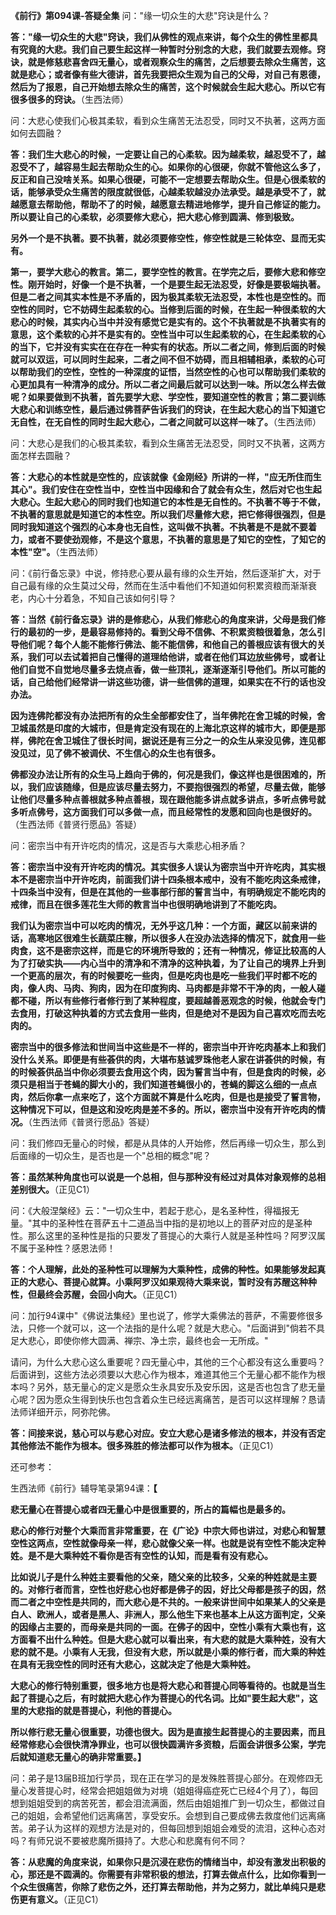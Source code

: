 **《前行》第094课-答疑全集**
问："缘一切众生的大悲"窍诀是什么？

**答："缘一切众生的大悲"窍诀，我们从佛性的观点来讲，每个众生的佛性里都具有究竟的大悲。我们自己要生起这样一种暂时分别念的大悲，我们就要去观修。窍诀，就是修慈悲喜舍四无量心，或者观察众生的痛苦，之后想要去除众生痛苦，这就是悲心；或者像有些大德讲，首先我要把众生观为自己的父母，对自己有恩德，然后为了报恩，自己开始想去除众生的痛苦，这个时候就会生起大悲心。所以它有很多很多的窍诀。**（生西法师）

问：大悲心使我们心极其柔软，看到众生痛苦无法忍受，同时又不执著，这两方面如何去圆融？

**答：我们生大悲心的时候，一定要让自己的心柔软。因为越柔软，越忍受不了，越忍受不了，越容易生起去帮助众生的心。如果你的心很硬，你就不管他这么多了，反正和自己没啥关系。如果心很硬，可能不一定想要去帮助众生。但是心很柔软的话，能够承受众生痛苦的限度就很低，心越柔软越没办法承受。越是承受不了，就越愿意去帮助他，帮助不了的时候，越愿意去精进地修学，提升自己修证的能力。所以要让自己的心柔软，必须要修大悲心，把大悲心修到圆满、修到极致。**

**另外一个是不执著。要不执著，就必须要修空性，修空性就是三轮体空、显而无实有。**

**第一，要学大悲心的教言。第二，要学空性的教言。在学完之后，要修大悲和修空性。刚开始时，好像一个是不执著，一个是要生起无法忍受，好像是要极端执著。但是二者之间其实本性是不矛盾的，因为极其柔软无法忍受，本性也是空性的。而空性的同时，它不妨碍生起柔软的心。当修到后面的时候，在生起一种很柔软的大悲心的时候，其实内心当中并没有感觉它是实有的。这个不执著就是不执著实有的意思，这个柔软的心并不是实有的。空性当中可以生起柔软的心，在生起柔软的心的当下，它并没有实实在在存在一种实有的状态。所以二者之间，修到后面的时候就可以双运，可以同时生起来，二者之间不但不妨碍，而且相辅相承，柔软的心可以帮助我们的空性，空性的一种深度的证悟，当然空性的心也可以帮助我们柔软的心更加具有一种清净的成分。所以二者之间最后就可以达到一味。所以怎么样去做呢？如果要做到不执著，首先要学大悲、学空性，要知道空性的教言；第二要训练大悲心和训练空性，最后通过佛菩萨告诉我们的窍诀，在生起大悲心的当下知道它无自性，在无自性的同时生起大悲心，二者之间就可以这样一味了。**（生西法师）

问：大悲心是我们的心极其柔软，看到众生痛苦无法忍受，同时又不执著，这两方面怎样去圆融？

**答：大悲心的本性就是空性的，应该就像《金刚经》所讲的一样，"应无所住而生其心"。我们安住在空性当中，空性当中因缘和合了就会有众生，然后对它也生起大悲心。生起大悲心的同时我们也知道它的本性是无自性的。不执著不等于不做，不执著的意思就是知道它的本性空。所以我们尽量修大悲，把它修得很强烈，但是同时我知道这个强烈的心本身也无自性，这叫做不执著。不执著是不是就不要着力，或者不要使劲观修，不是这个意思，不执著的意思是了知它的空性，了知它的本性"空"。**（生西法师）

问：《前行备忘录》中说，修持悲心要从最有缘的众生开始，然后逐渐扩大，对于自己最有缘的众生莫过父母，然而在生活中看他们不知道如何积累资粮而渐渐衰老，内心十分着急，不知自己该如何引导？

**答：当然《前行备忘录》讲的是修悲心，从我们修悲心的角度来讲，父母是我们修行的最初的一步，是最容易修持的。看到父母不信佛、不积累资粮很着急，怎么引导他们呢？每个人能不能修行佛法、能不能信佛，和他自己的善根应该有很大的关系，我们可以去试着把自己懂得的道理给他讲，或者在他们耳边放些佛号，或者让他们自觉不自觉地尽量多去烧点香，做一些顶礼，逐渐逐渐引导他们。所以可能的话，自己给他们经常讲一讲这些功德，讲一些信佛的道理，如果实在不行的话也没办法。**

**因为连佛陀都没有办法把所有的众生全部都安住了，当年佛陀在舍卫城的时候，舍卫城虽然是印度的大城市，但是肯定没有现在的上海北京这样的城市大，即便是那样，佛陀在舍卫城住了很长时间，据说还是有三分之一的众生从来没见佛，连见都没见过，见了佛不被调伏、不生信心的众生也有很多。**

**佛都没办法让所有的众生马上趋向于佛的，何况是我们，像这样也是很困难的，所以，我们应该随缘，但是应该尽量去努力，不要抱很强烈的希望，尽量去做，能够让他们尽量多种点善根就多种点善根，现在跟他能多讲点就多讲点，多听点佛号就多听点佛号，这方面我们可以多做一点，而且经常性的发愿和回向也是很好的。**（生西法师《普贤行愿品》答疑）

问：密宗当中有开许吃肉的情况，这是否与大乘悲心相矛盾？

**答：密宗当中没有开许吃肉的情况。其实很多人误认为密宗当中开许吃肉，其实根本不是密宗当中开许吃肉，前面我们讲十四条根本戒中，没有不能吃肉这条戒律，十四条当中没有，但是在其他的一些事部行部的誓言当中，有明确规定不能吃肉的戒律，而且在很多莲花生大师的教言当中也很明确地讲到了不能吃肉。**

**我们认为密宗当中可以吃肉的情况，无外乎这几种：一个方面，藏区以前来讲的话，高寒地区很难生长蔬菜庄稼，所以很多人在没办法选择的情况下，就食用一些肉食，这不是密宗这样，而是它的环境所导致的；还有一种情况，修证比较高的人为了打破实执——内心当中的清净和不清净的这种执着，为了让自己的境界上升到一个更高的层次，有的时候要吃一些肉，但是吃肉也是吃一些我们平时都不吃的肉，像人肉、马肉、狗肉，因为在印度狗肉、马肉都是非常不干净的肉，一般人碰都不碰，所以有些修行者修行到了某种程度，要超越善恶观念的时候，他就会专门去食用，打破这种执着的方式去食用一些肉，但是绝对不是因为自己喜欢吃而去吃肉的。**

**密宗当中的很多修法和世间当中这些是不一样的，密宗当中开许吃肉基本上和我们没什么关系。即便是有些荟供的肉，大堪布慈诚罗珠他老人家在讲荟供的时候，有的时候荟供品当中你必须要去食用这个肉，因为誓言当中有，但是食肉的时候，必须只是相当于苍蝇的脚大小的，我们知道苍蝇很小的，苍蝇的脚这么细的一点点肉，然后你拿一点来吃了，这个方面就不算是什么吃肉，但是也是接受了誓言物，这种情况下可以，但是这和没吃肉是差不多的。所以，密宗当中没有开许吃肉的情况。**（生西法师《普贤行愿品》答疑）

问：我们修四无量心的时候，都是从具体的人开始修，然后再缘一切众生，那么到后面缘的一切众生，是否也是一个"总相的概念"呢？

**答：虽然某种角度也可以说是一个总相，但与那种没有经过对具体对象观修的总相差别很大。**（正见C1）

问：《大般涅槃经》云："一切众生中，若起于悲心，是名圣种性，得福报无量。"其中的圣种性在菩萨五十二道品当中指的是初地以上的菩萨对应的是圣种性。那么这里的圣种性是指的只要发了菩提心的大乘行人就是圣种性吗？阿罗汉属不属于圣种性？感恩法师！

**答：个人理解，此处的圣种性可以理解为大乘种性，成佛的种性。如果能够发起真正的大悲心、菩提心就算。小乘阿罗汉如果观待大乘来说，暂时没有苏醒这种种性，但最终会苏醒，会回小向大。**（正见C1）

问：加行94课中"《佛说法集经》里也说了，修学大乘佛法的菩萨，不需要修很多法，只修一个就可以，这一个法指的是什么呢？就是大悲心。"后面讲到"倘若不具足大悲心，即使你修大圆满、禅宗、净土宗，最终也会一无所成。"

请问，为什么大悲心这么重要呢？四无量心中，其他的三个心都没有这么重要吗？后面讲到，这些方法必须要以大悲心作为根本，难道其他三个无量心都不能作为根本吗？另外，慈无量心的定义是愿众生永具安乐及安乐因，这是否也包含了悲无量心呢？因为愿众生得到快乐也包含着众生已经远离痛苦，是否可以这样理解？恳请法师详细开示，阿弥陀佛。

**答：间接来说，慈心可以与悲心对应。安立大悲心是诸多修法的根本，并没有否定其他修法不能作为根本。很多殊胜的修法都可以作为根本。**（正见C1）

还可参考：

生西法师《前行》辅导笔录第94课：**【**

**悲无量心在菩提心或者四无量心中是很重要的，所占的篇幅也是最多的。**

**悲心的修行对整个大乘而言非常重要，在《广论》中宗大师也讲过，对悲心和智慧空性这两点，空性就像母亲一样，悲心就像父亲一样。也就是说有空性不能决定种姓。是不是大乘种姓不看你是否有空性的认知，而是看有没有悲心。**

**比如说儿子是什么种姓主要看他的父亲，随父亲的比较多，父亲的种姓就是主要的。对修行者而言，空性也好悲心也好都是佛子的因，好比父母都是孩子的因，然而二者之中空性是共同的，而大悲心是不共的。一般来讲世间中如果某人的父亲是白人、欧洲人，或者是黑人、非洲人，那么他生下来也基本上从这方面判定，父亲的因缘占主要的，而母亲是共同的一面。在佛子的因中，空性小乘有大乘也有，这方面看不出什么种姓。但是大悲心就可以看出来，有大悲的就是大乘种姓，没有大悲的就不是。小乘有人无我，但没有大悲，所以就是小乘的修行者，而大乘的种姓在具有无我空性的同时还有大悲心，这就决定了他是大乘种姓。**

**大悲心的修行特别重要，很多地方也是将大悲心和菩提心同等看待的。也就是当生起了菩提心之后，有时就把大悲心作为菩提心的代名词。比如"要生起大悲"，这里的大悲指的就是菩提心，利他的菩提心。**

**所以修行悲无量心很重要，功德也很大。因为是直接生起菩提心的主要因素，而且经常修悲心会很快清净罪业，也可以很快圆满许多资粮，后面会讲很多公案，学完后就知道悲无量心的确非常重要。】**

问：弟子是13届B班加行学员，现在正在学习的是发殊胜菩提心部分。在观修四无量心发菩提心时，经常会把姐姐做为对境（姐姐得癌症死亡已经4个月了），每回想到姐姐受到的病苦死苦，都会泪流满面，然后由姐姐推广到一切众生，都做过自己的姐姐，会希望他们远离痛苦，享受安乐。会想到自己要成佛去救度他们远离痛苦。弟子认为这样的观想方法是对的，但每回想到姐姐会难受的流泪，这种心态对吗？有师兄说不要被悲魔所摄持了。大悲心和悲魔有何不同？

**答：从悲魔的角度来说，如果你只是沉浸在悲伤的情绪当中，却没有激发出积极的心，那还是不圆满的。你需要有非常积极的想法，打算去做点什么，比如你看到一个众生很痛苦，你除了悲伤之外，还打算去帮助他，并为之努力，就比单纯只是悲伤更有意义。**（正见C1）
